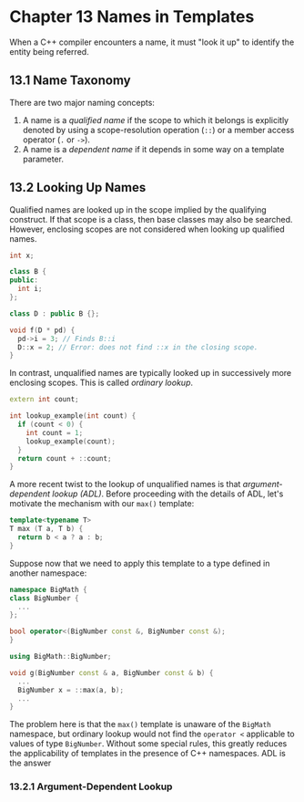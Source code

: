 # Chapter 13 Names in Templates

When a C++ compiler encounters a name, it must "look it up" to
identify the entity being referred.

## 13.1 Name Taxonomy

There are two major naming concepts:

1. A name is a *qualified name* if the scope to which it belongs is
explicitly denoted by using a scope-resolution operation (`::`) or
a member access operator (`.` or `->`).
2. A name is a *dependent name* if it depends in some way on a template
parameter.

## 13.2 Looking Up Names

Qualified names are looked up in the scope implied by the qualifying construct.
If that scope is a class, then base classes may also be searched. However,
enclosing scopes are not considered when looking up qualified names.

```c++
int x;

class B {
public:
  int i;
};

class D : public B {};

void f(D * pd) {
  pd->i = 3; // Finds B::i
  D::x = 2; // Error: does not find ::x in the closing scope.
}
```

In contrast, unqualified names are typically looked up in successively
more enclosing scopes. This is called *ordinary lookup*.

```c++
extern int count;

int lookup_example(int count) {
  if (count < 0) {
    int count = 1;
    lookup_example(count);
  }
  return count + ::count;
}
```

A more recent twist to the lookup of unqualified names is that
*argument-dependent lookup (ADL)*. Before proceeding with the
details of ADL, let's motivate the mechanism with our `max()`
template:

```c++
template<typename T>
T max (T a, T b) {
  return b < a ? a : b;
}
```

Suppose now that we need to apply this template to a type defined
in another namespace:

```c++
namespace BigMath {
class BigNumber {
  ...
};

bool operator<(BigNumber const &, BigNumber const &);
}

using BigMath::BigNumber;

void g(BigNumber const & a, BigNumber const & b) {
  ...
  BigNumber x = ::max(a, b);
  ...
}
```

The problem here is that the `max()` template is unaware of the
`BigMath` namespace, but ordinary lookup would not find the
`operator <` applicable to values of type `BigNumber`. Without some
special rules, this greatly reduces the applicability of templates in
the presence of C++ namespaces. ADL is the answer

### 13.2.1 Argument-Dependent Lookup


